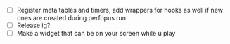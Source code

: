 - [ ] Register meta tables and timers, add wrappers for hooks as well if new ones are created during perfopus run
- [ ] Release ig?
- [ ] Make a widget that can be on your screen while u play